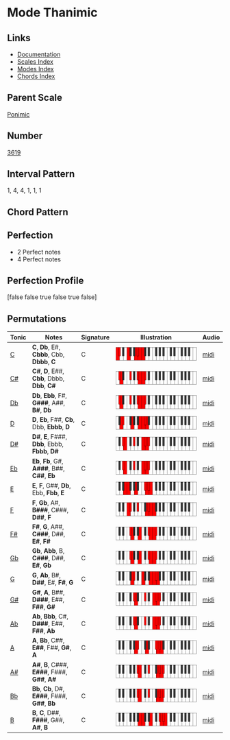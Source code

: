 # Mode Thanimic

## Links

- [Documentation](README.md)
- [Scales Index](Scales.md)
- [Modes Index](Modes.md)
- [Chords Index](Chords.md)

## Parent Scale

[Ponimic](ScalePonimic.md)

## Number

[3619](https://ianring.com/musictheory/scales/3619)

## Interval Pattern

1, 4, 4, 1, 1, 1

## Chord Pattern



## Perfection

- 2 Perfect notes
- 4 Perfect notes

## Perfection Profile

[false false true false true false]

## Permutations

| Tonic | Notes | Signature | Illustration | Audio |
|-------|-------|-----------|--------------|-------|
| [C](ModeCNaturalThanimic.md) | **C**, **Db**, E#, **Cbbb**, Cbb, **Dbbb**, **C** | C | ![CNaturalThanimic](ModeCNaturalThanimic.png) | [midi](https://github.com/edipermadi/music/blob/main/docs/ModeCNaturalThanimic.mid?raw=true) |
| [C#](ModeCSharpThanimic.md) | **C#**, **D**, E##, **Cbb**, Dbbb, **Dbb**, **C#** | C | ![CSharpThanimic](ModeCSharpThanimic.png) | [midi](https://github.com/edipermadi/music/blob/main/docs/ModeCSharpThanimic.mid?raw=true) |
| [Db](ModeDFlatThanimic.md) | **Db**, **Ebb**, F#, **G###**, A##, **B#**, **Db** | C | ![DFlatThanimic](ModeDFlatThanimic.png) | [midi](https://github.com/edipermadi/music/blob/main/docs/ModeDFlatThanimic.mid?raw=true) |
| [D](ModeDNaturalThanimic.md) | **D**, **Eb**, F##, **Cb**, Dbb, **Ebbb**, **D** | C | ![DNaturalThanimic](ModeDNaturalThanimic.png) | [midi](https://github.com/edipermadi/music/blob/main/docs/ModeDNaturalThanimic.mid?raw=true) |
| [D#](ModeDSharpThanimic.md) | **D#**, **E**, F###, **Dbb**, Ebbb, **Fbbb**, **D#** | C | ![DSharpThanimic](ModeDSharpThanimic.png) | [midi](https://github.com/edipermadi/music/blob/main/docs/ModeDSharpThanimic.mid?raw=true) |
| [Eb](ModeEFlatThanimic.md) | **Eb**, **Fb**, G#, **A###**, B##, **C##**, **Eb** | C | ![EFlatThanimic](ModeEFlatThanimic.png) | [midi](https://github.com/edipermadi/music/blob/main/docs/ModeEFlatThanimic.mid?raw=true) |
| [E](ModeENaturalThanimic.md) | **E**, **F**, G##, **Db**, Ebb, **Fbb**, **E** | C | ![ENaturalThanimic](ModeENaturalThanimic.png) | [midi](https://github.com/edipermadi/music/blob/main/docs/ModeENaturalThanimic.mid?raw=true) |
| [F](ModeFNaturalThanimic.md) | **F**, **Gb**, A#, **B###**, C###, **D##**, **F** | C | ![FNaturalThanimic](ModeFNaturalThanimic.png) | [midi](https://github.com/edipermadi/music/blob/main/docs/ModeFNaturalThanimic.mid?raw=true) |
| [F#](ModeFSharpThanimic.md) | **F#**, **G**, A##, **C###**, D##, **E#**, **F#** | C | ![FSharpThanimic](ModeFSharpThanimic.png) | [midi](https://github.com/edipermadi/music/blob/main/docs/ModeFSharpThanimic.mid?raw=true) |
| [Gb](ModeGFlatThanimic.md) | **Gb**, **Abb**, B, **C###**, D##, **E#**, **Gb** | C | ![GFlatThanimic](ModeGFlatThanimic.png) | [midi](https://github.com/edipermadi/music/blob/main/docs/ModeGFlatThanimic.mid?raw=true) |
| [G](ModeGNaturalThanimic.md) | **G**, **Ab**, B#, **D##**, E#, **F#**, **G** | C | ![GNaturalThanimic](ModeGNaturalThanimic.png) | [midi](https://github.com/edipermadi/music/blob/main/docs/ModeGNaturalThanimic.mid?raw=true) |
| [G#](ModeGSharpThanimic.md) | **G#**, **A**, B##, **D###**, E##, **F##**, **G#** | C | ![GSharpThanimic](ModeGSharpThanimic.png) | [midi](https://github.com/edipermadi/music/blob/main/docs/ModeGSharpThanimic.mid?raw=true) |
| [Ab](ModeAFlatThanimic.md) | **Ab**, **Bbb**, C#, **D###**, E##, **F##**, **Ab** | C | ![AFlatThanimic](ModeAFlatThanimic.png) | [midi](https://github.com/edipermadi/music/blob/main/docs/ModeAFlatThanimic.mid?raw=true) |
| [A](ModeANaturalThanimic.md) | **A**, **Bb**, C##, **E##**, F##, **G#**, **A** | C | ![ANaturalThanimic](ModeANaturalThanimic.png) | [midi](https://github.com/edipermadi/music/blob/main/docs/ModeANaturalThanimic.mid?raw=true) |
| [A#](ModeASharpThanimic.md) | **A#**, **B**, C###, **E###**, F###, **G##**, **A#** | C | ![ASharpThanimic](ModeASharpThanimic.png) | [midi](https://github.com/edipermadi/music/blob/main/docs/ModeASharpThanimic.mid?raw=true) |
| [Bb](ModeBFlatThanimic.md) | **Bb**, **Cb**, D#, **E###**, F###, **G##**, **Bb** | C | ![BFlatThanimic](ModeBFlatThanimic.png) | [midi](https://github.com/edipermadi/music/blob/main/docs/ModeBFlatThanimic.mid?raw=true) |
| [B](ModeBNaturalThanimic.md) | **B**, **C**, D##, **F###**, G##, **A#**, **B** | C | ![BNaturalThanimic](ModeBNaturalThanimic.png) | [midi](https://github.com/edipermadi/music/blob/main/docs/ModeBNaturalThanimic.mid?raw=true) |

